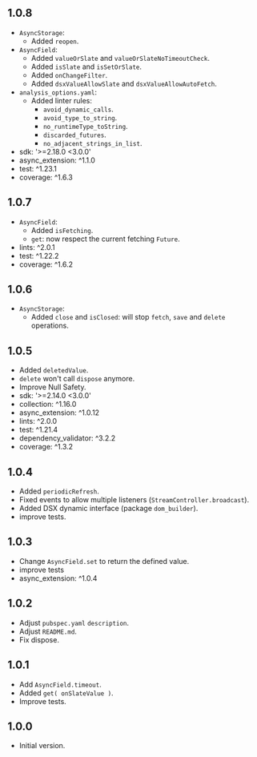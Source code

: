 ## 1.0.8

- `AsyncStorage`:
  - Added `reopen`.
- `AsyncField`:
  - Added `valueOrSlate` and `valueOrSlateNoTimeoutCheck`.
  - Added `isSlate` and `isSetOrSlate`.
  - Added `onChangeFilter`.
  - Added `dsxValueAllowSlate` and `dsxValueAllowAutoFetch`.
- `analysis_options.yaml`:
  - Added linter rules:
    - `avoid_dynamic_calls`.
    - `avoid_type_to_string`.
    - `no_runtimeType_toString`.
    - `discarded_futures`.
    - `no_adjacent_strings_in_list`.
- sdk: '>=2.18.0 <3.0.0'
- async_extension: ^1.1.0
- test: ^1.23.1
- coverage: ^1.6.3

## 1.0.7

- `AsyncField`:
  - Added `isFetching`.
  - `get`: now respect the current fetching `Future`.
- lints: ^2.0.1
- test: ^1.22.2
- coverage: ^1.6.2

## 1.0.6

- `AsyncStorage`:
  - Added `close` and `isClosed`:
    will stop `fetch`, `save` and `delete` operations.

## 1.0.5

- Added `deletedValue`.
- `delete` won't call `dispose` anymore.
- Improve Null Safety.
- sdk: '>=2.14.0 <3.0.0'
- collection: ^1.16.0
- async_extension: ^1.0.12
- lints: ^2.0.0
- test: ^1.21.4
- dependency_validator: ^3.2.2
- coverage: ^1.3.2

## 1.0.4

- Added `periodicRefresh`.
- Fixed events to allow multiple listeners (`StreamController.broadcast`).
- Added DSX dynamic interface (package `dom_builder`).
- improve tests.

## 1.0.3

- Change `AsyncField.set` to return the defined value.
- improve tests
- async_extension: ^1.0.4

## 1.0.2

- Adjust `pubspec.yaml` `description`.
- Adjust `README.md`.
- Fix dispose.

## 1.0.1

- Add `AsyncField.timeout`.
- Added `get( onSlateValue )`.
- Improve tests.

## 1.0.0

- Initial version.
